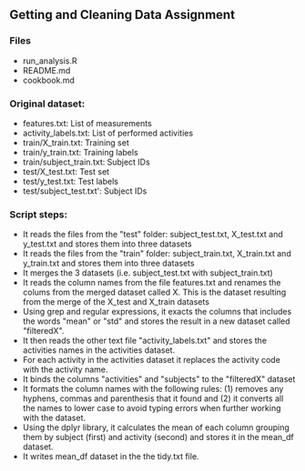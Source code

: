 ## Getting and Cleaning Data Assignment
### Files
* run_analysis.R
* README.md
* cookbook.md

### Original dataset:
* features.txt: List of measurements
* activity_labels.txt: List of performed activities 
* train/X_train.txt: Training set
* train/y_train.txt: Training labels
* train/subject_train.txt: Subject IDs
* test/X_test.txt: Test set
* test/y_test.txt: Test labels
* test/subject_test.txt': Subject IDs


### Script steps:

* It reads the files from the "test" folder: subject_test.txt, X_test.txt and y_test.txt and stores them into three datasets
* It reads the files from the "train" folder: subject_train.txt, X_train.txt and y_train.txt and stores them into three datasets
* It merges the 3 datasets (i.e. subject_test.txt with subject_train.txt)
* It reads the column names from the file features.txt and renames the colums from the merged dataset called X. This is the dataset resulting from the merge of the X_test and X_train datasets
* Using grep and regular expressions, it exacts the columns that includes the words "mean" or "std" and stores the result in a new dataset called "filteredX".
* It then reads the other text file "activity_labels.txt" and stores the activities names in the activities dataset.
* For each activity in the activities dataset it replaces the activity code with the activity name.
* It binds the columns "activities" and "subjects" to the "filteredX" dataset
* It formats the column names with the following rules: (1) removes any hyphens, commas and parenthesis that it found and (2) it converts all the names to lower case to avoid typing errors when further working with the dataset.
* Using the dplyr library, it calculates the mean of each column grouping them by subject (first) and activity (second) and stores it in the mean_df dataset.
* It writes mean_df dataset in the the tidy.txt file.
